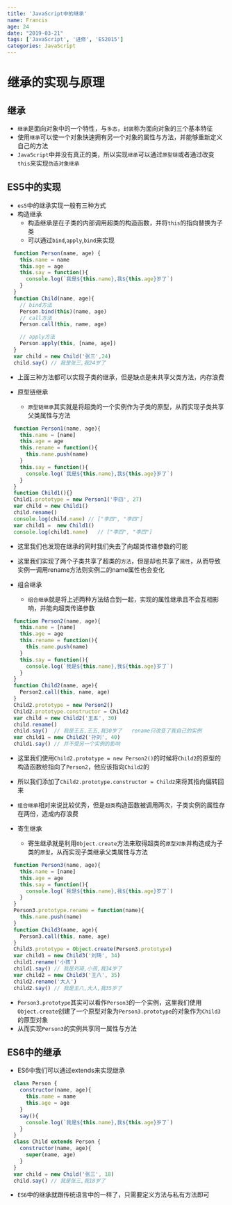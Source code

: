 ```yaml
---
title: 'JavaScript中的继承'
name: Francis
age: 24
date: "2019-03-21"
tags: ['JavaScript', '进修', 'ES2015']
categories: JavaScript
---
```


# 继承的实现与原理

## 继承

- `继承`是面向对象中的一个特性，与`多态`，`封装`称为面向对象的三个基本特征
- 使用`继承`可以使一个对象快速拥有另一个对象的属性与方法，并能够重新定义自己的方法
- `JavaScript`中并没有真正的类，所以实现`继承`可以通过`原型链`或者通过改变`this`来实现`伪造对象继承`
<!--more-->

## ES5中的实现

- `es5`中的继承实现一般有三种方式
- 构造继承
   - 构造继承是在子类的内部调用超类的构造函数，并将`this`的指向替换为子类
   - 可以通过`bind`,`apply`,`bind`来实现

```js
  function Person(name, age) {
    this.name = name
    this.age = age
    this.say = function(){
      console.log(`我是${this.name},我${this.age}岁了`)
    }
  }
  function Child(name, age){
    // bind方法
    Person.bind(this)(name, age)
    // call方法
    Person.call(this, name, age)

    // apply方法
    Person.apply(this, [name, age])
  }
  var child = new Child('张三',24)
  child.say() // 我是张三,我24岁了
```
   - 上面三种方法都可以实现子类的继承，但是缺点是未共享父类方法，内存浪费

- 原型链继承
   - `原型链继承`其实就是将超类的一个实例作为子类的原型，从而实现子类共享父类属性与方法

```js
  function Person1(name, age){
    this.name = [name]
    this.age = age
    this.rename = function(){
      this.name.push(name)
    }
    this.say = function(){
      console.log(`我是${this.name},我${this.age}岁了`)
    }
  }
  function Child1(){}
  Child1.prototype = new Person1('李四', 27)
  var child = new Child1() 
  child.rename()
  console.log(child.name) // ["李四", "李四"]
  var child1 =  new Child1() 
  console.log(child1.name)   // ["李四", "李四"]
```
   - 这里我们也发现在继承的同时我们失去了向超类传递参数的可能
   - 这里我们实现了两个子类共享了超类的`方法`，但是却也共享了`属性`，从而导致实例一调用rename方法则实例二的name属性也会变化

- 组合继承
   - `组合继承`就是将上述两种方法结合到一起，实现的属性继承且不会互相影响，并能向超类传递参数

```js
  function Person2(name, age){
    this.name = [name]
    this.age = age
    this.rename = function(){
      this.name.push(name)
    }
    this.say = function(){
      console.log(`我是${this.name},我${this.age}岁了`)
    }
  }
  function Child2(name, age){
    Person2.call(this, name, age)
  }
  Child2.prototype = new Person2()
  Child2.prototype.constructor = Child2
  var child = new Child2('王五', 30)
  child.rename()
  child.say()  // 我是王五,王五,我30岁了   rename只改变了我自己的实例
  var child1 = new Child2('孙刘', 40)
  child1.say() // 并不受另一个实例的影响

```
   - 这里我们使用`Child2.prototype = new Person2()`的时候将`Child2`的原型的构造函数给指向了`Person2`，他应该指向`Child2`的
   - 所以我们添加了`Child2.prototype.constructor = Child2`来将其指向偏转回来
   - `组合继承`相对来说比较优秀，但是`超类`构造函数被调用两次，子类实例的属性存在两份，造成内存浪费

- 寄生继承
   - 寄生继承就是利用`Object.create`方法来取得超类的`原型对象`并构造成为子类的`原型`，从而实现子类继承父类属性与方法

```js
  function Person3(name, age){
    this.name = [name]
    this.age = age
    this.say = function(){
      console.log(`我是${this.name},我${this.age}岁了`)
    }
  }
  Person3.prototype.rename = function(name){
    this.name.push(name)
  }
  function Child3(name, age){
    Person3.call(this, name, age)
  }
  Child3.prototype = Object.create(Person3.prototype)
  var child1 = new Child3('刘琦', 34)
  child1.rename('小孩')
  child1.say() // 我是刘琦,小孩,我34岁了
  var child2 = new Child3('王八', 35)
  child2.rename('大人')
  child2.say() // 我是王八,大人,我35岁了
```

   - `Person3.prototype`其实可以看作`Person3`的一个实例，这里我们使用`Object.create`创建了一个原型对象为`Person3.prototype`的对象作为`Child3`的原型对象
   - 从而实现`Person3`的实例共享同一属性与方法

## ES6中的继承

- ES6中我们可以通过extends来实现继承
```js
  class Person {
    constructor(name, age){
      this.name = name
      this.age = age
    }
    say(){
      console.log(`我是${this.name},我${this.age}岁了`)
    }
  }
  class Child extends Person {
    constructor(name, age){
      super(name, age)
    }
  }
  var child = new Child('张三', 18)
  child.say() // 我是张三,我18岁了
```
- `ES6`中的继承就跟传统语言中的一样了，只需要定义方法与私有方法即可